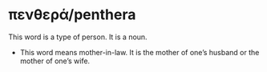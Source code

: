 # πενθερά/penthera
This word is a type of person. It is a noun.
* This word means mother-in-law. It is the mother of one’s husband or the mother of one’s wife.
